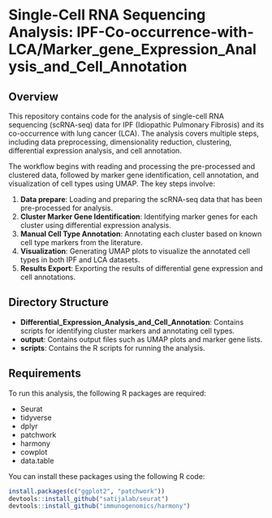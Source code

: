 # Single-Cell RNA Sequencing Analysis: IPF-Co-occurrence-with-LCA/Marker_gene_Expression_Analysis_and_Cell_Annotation
## Overview

This repository contains code for the analysis of single-cell RNA sequencing (scRNA-seq) data for IPF (Idiopathic Pulmonary Fibrosis) and its co-occurrence with lung cancer (LCA). The analysis covers multiple steps, including data preprocessing, dimensionality reduction, clustering, differential expression analysis, and cell annotation. 

The workflow begins with reading and processing the pre-processed and clustered data, followed by marker gene identification, cell annotation, and visualization of cell types using UMAP. The key steps involve:
1. **Data prepare**: Loading and preparing the scRNA-seq data that has been pre-processed for analysis.
2. **Cluster Marker Gene Identification**: Identifying marker genes for each cluster using differential expression analysis.
3. **Manual Cell Type Annotation**: Annotating each cluster based on known cell type markers from the literature.
4. **Visualization**: Generating UMAP plots to visualize the annotated cell types in both IPF and LCA datasets.
5. **Results Export**: Exporting the results of differential gene expression and cell annotations.

## Directory Structure

- **Differential_Expression_Analysis_and_Cell_Annotation**: Contains scripts for identifying cluster markers and annotating cell types.
- **output**: Contains output files such as UMAP plots and marker gene lists.
- **scripts**: Contains the R scripts for running the analysis.

## Requirements

To run this analysis, the following R packages are required:

- Seurat
- tidyverse
- dplyr
- patchwork
- harmony
- cowplot
- data.table

You can install these packages using the following R code:

```r
install.packages(c("ggplot2", "patchwork"))
devtools::install_github("satijalab/seurat")
devtools::install_github("immunogenomics/harmony")
